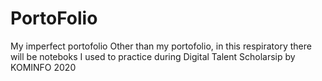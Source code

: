 # PortoFolio
My imperfect portofolio 
Other than my portofolio, in this respiratory there will be noteboks I used to practice during Digital Talent Scholarsip by KOMINFO 2020
